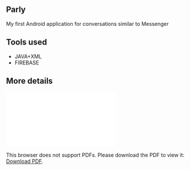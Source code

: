 ## Parly

My first Android application for conversations similar to Messenger

## Tools used
- JAVA+XML
- FIREBASE

## More details
<object data="https://github.com/OussamaNahnah/Parly/blob/master/Parly_.pdf" type="application/pdf" width="700px" height="700px">
    <embed src="[http://yoursite.com/the.pdf](https://github.com/OussamaNahnah/Parly/blob/master/Parly_.pdf)">
        <p>This browser does not support PDFs. Please download the PDF to view it: <a href="https://github.com/OussamaNahnah/Parly/blob/master/Parly_.pdf">Download PDF</a>.</p>
    </embed>
</object>

